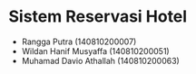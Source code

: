 # Sistem Reservasi Hotel

- Rangga Putra (140810200007)
- Wildan Hanif Musyaffa (140810200051)
- Muhamad Davio Athallah (140810200063)
